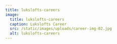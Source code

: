 ```yaml
---
title: lukslofts-careers
image:
  title: lukslofts-careers
  caption: Lukslofts Career
  src: /static/images/uploads/career-img-02.jpg
  alt: lukslofts-careers
---
```



